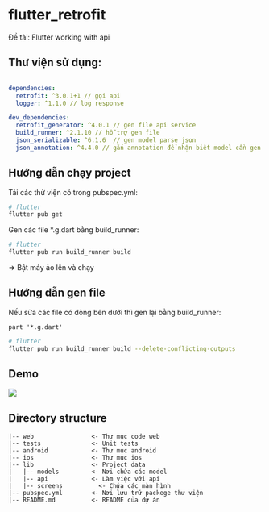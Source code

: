 # flutter_retrofit

Đề tài: Flutter working with api

## Thư viện sử dụng:

```yaml

dependencies:
  retrofit: ^3.0.1+1 // gọi api
  logger: ^1.1.0 // log response

dev_dependencies:
  retrofit_generator: ^4.0.1 // gen file api service
  build_runner: ^2.1.10 // hỗ trợ gen file
  json_serializable: ^6.1.6  // gen model parse json
  json_annotation: ^4.4.0 // gắn annotation để nhận biết model cần gen 

```

## Hướng dẫn chạy project

Tải các thử viện có trong pubspec.yml:

```sh
# flutter 
flutter pub get
```

Gen các file *.g.dart bằng build_runner:

```sh
# flutter 
flutter pub run build_runner build
```

=> Bật máy ảo lên và chạy

## Hướng dẫn gen file

Nếu sửa các file có dòng bên dưới thì gen lại bằng build_runner:

`part '*.g.dart'`

```sh
# flutter 
flutter pub run build_runner build --delete-conflicting-outputs
```

## Demo

![](demo.gif)

## Directory structure

```
|-- web                <- Thư mục code web
|-- tests              <- Unit tests
|-- android            <- Thư mục android
|-- ios                <- Thư mục ios
|-- lib                <- Project data
|   |-- models         <- Nơi chứa các model
|   |-- api            <- Làm việc với api
|   |-- screens          <- Chứa các màn hình
|-- pubspec.yml        <- Nơi lưu trữ packege thư viện
|-- README.md          <- README của dự án
```
